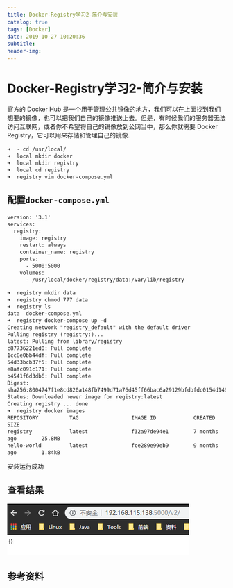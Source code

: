 ```yaml
---
title: Docker-Registry学习2-简介与安装
catalog: true
tags: [Docker]
date: 2019-10-27 10:20:36
subtitle:
header-img:
---
```

# Docker-Registry学习2-简介与安装
官方的 Docker Hub 是一个用于管理公共镜像的地方，我们可以在上面找到我们想要的镜像，也可以把我们自己的镜像推送上去。但是，有时候我们的服务器无法访问互联网，或者你不希望将自己的镜像放到公网当中，那么你就需要 Docker Registry，它可以用来存储和管理自己的镜像.
~~~
➜  ~ cd /usr/local/
➜  local mkdir docker
➜  local mkdir registry
➜  local cd registry
➜  registry vim docker-compose.yml
~~~

## 配置`docker-compose.yml`
~~~
version: '3.1'
services:
  registry:
    image: registry
    restart: always
    container_name: registry
    ports:
      - 5000:5000
    volumes:
      - /usr/local/docker/registry/data:/var/lib/registry
~~~
~~~
➜  registry mkdir data
➜  registry chmod 777 data
➜  registry ls
data  docker-compose.yml
➜  registry docker-compose up -d
Creating network "registry_default" with the default driver
Pulling registry (registry:)...
latest: Pulling from library/registry
c87736221ed0: Pull complete
1cc8e0bb44df: Pull complete
54d33bcb37f5: Pull complete
e8afc091c171: Pull complete
b4541f6d3db6: Pull complete
Digest: sha256:8004747f1e8cd820a148fb7499d71a76d45ff66bac6a29129bfdbfdc0154d146
Status: Downloaded newer image for registry:latest
Creating registry ... done
➜  registry docker images
REPOSITORY          TAG                 IMAGE ID            CREATED             SIZE
registry            latest              f32a97de94e1        7 months ago        25.8MB
hello-world         latest              fce289e99eb9        9 months ago        1.84kB
~~~
安装运行成功
## 查看结果
![](Docker-Registry学习2-简介与安装/1.png)
## 参考资料
> 
